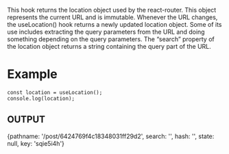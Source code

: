This hook returns the location object used by the react-router.
This object represents the current URL and is immutable. 
Whenever the URL changes, the useLocation() hook returns a newly updated location object.
Some of its use includes extracting the query parameters from the URL and doing something depending on the query parameters.
The “search” property of the location object returns a string containing the query part of the URL.
# Example
```
const location = useLocation();
console.log(location);
```
## OUTPUT
{pathname: '/post/6424769f4c18348031ff29d2', search: '', hash: '', state: null, key: 'sqie5i4h'}
